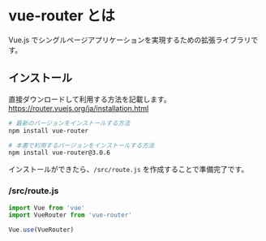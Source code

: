 # vue-router とは
Vue.js でシングルページアプリケーションを実現するための拡張ライブラリです。

## インストール
直接ダウンロードして利用する方法を記載します。  
https://router.vuejs.org/ja/installation.html
```sh
# 最新のバージョンをインストールする方法
npm install vue-router

# 本書で利用するバージョンをインストールする方法
npm install vue-router@3.0.6
```

インストールができたら、`/src/route.js` を作成することで準備完了です。

### /src/route.js
```js
import Vue from 'vue'
import VueRouter from 'vue-router'

Vue.use(VueRouter)
```